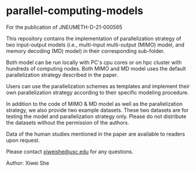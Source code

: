 # parallel-computing-models
For the publication of JNEUMETH-D-21-000565

This repository contains the implementation of parallelization strategy of two input-output models (i.e., multi-input multi-output (MIMO) model, and memory decoding (MD) model) in their corresponding sub-folder.

Both model can be run locally with PC's cpu cores or on hpc cluster with hundreds of computing nodes.  Both MIMO and MD model uses the default parallelization strategy described in the paper.  

Users can use the parallelization schemes as templates and implement their own parallelization strategy according to their specific modeling procedure.  

In addition to the code of MIMO & MD model as well as the parallelization strategy, we also provide two example datasets.  These two datasets are for testing the model and parallelization strategy only.  Please do not distribute the datasets without the permission of the authors. 

Data of the human studies mentioned in the paper are available to readers upon request.

Please contact xiweishe@usc.edu for any questions.

Author: Xiwei She
